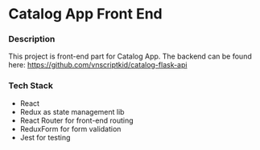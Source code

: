 # Catalog App Front End

### Description
This project is front-end part for Catalog App. The backend can be found here:
https://github.com/vnscriptkid/catalog-flask-api

### Tech Stack
* React 
* Redux as state management lib
* React Router for front-end routing
* ReduxForm for form validation
* Jest for testing